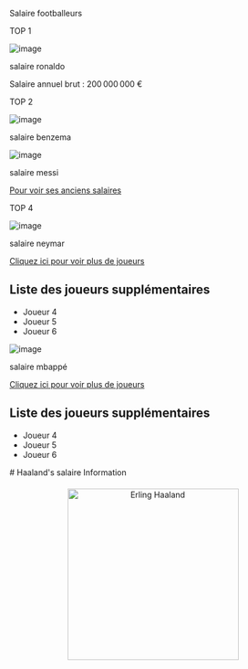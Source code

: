 Salaire footballeurs

TOP 1

![image](https://github.com/user-attachments/assets/a5d4b86f-101a-41c5-b819-5c6cd1fad798)

salaire ronaldo



Salaire annuel brut : 200 000 000 €

TOP 2

![image](https://github.com/user-attachments/assets/d9c82f9e-85b4-4559-b769-27c6eb1ef995)

salaire benzema

![image](https://github.com/user-attachments/assets/0cc2b044-c248-4105-b776-e581b2afacd2)

salaire messi

<p>
  <a href="anciens-salaires.html">Pour voir ses anciens salaires</a>
</p>
TOP 4

![image](https://github.com/user-attachments/assets/8d895783-bdc1-475a-a4ac-c842050205d2)

salaire neymar

<p>
  <a href="#joueurs">Cliquez ici pour voir plus de joueurs</a>
</p>

<!-- Plus bas dans la page -->
<h2 id="joueurs">Liste des joueurs supplémentaires</h2>
<ul>
  <li>Joueur 4</li>
  <li>Joueur 5</li>
  <li>Joueur 6</li>
</ul>

![image](https://github.com/user-attachments/assets/227c36c8-4cd3-43e8-99c8-a10a81fbfbd3)

salaire mbappé
<p>
  <a href="#joueurs">Cliquez ici pour voir plus de joueurs</a>
</p>

<!-- Plus bas dans la page -->
<h2 id="joueurs">Liste des joueurs supplémentaires</h2>
<ul>
  <li>Joueur 4</li>
  <li>Joueur 5</li>
  <li>Joueur 6</li>
</ul>
# Haaland's salaire Information

<!DOCTYPE html>
<html lang="en">
<head>
    <meta charset="UTF-8">
    <meta name="viewport" content="width=device-width, initial-scale=1.0">
    <title>Haaland's Salaire</title>
    <style>
        .photo-container {
            text-align: center;
            margin-top: 20px;
        }
        .photo {
            width: 300px;
            cursor: pointer;
        }
        .info {
            display: none;
            margin-top: 10px;
            font-size: 18px;
        }
    </style>
</head>
<body>

<div class="photo-container">
    <img src="haaland.jpg" alt="Erling Haaland" class="photo" onclick="toggleInfo()">
    <div class="info" id="salary-info">
        <p>Erling Haaland's Salary: €15 million per year</p>
    </div>
</div>

<script>
    function toggleInfo() {
        var info = document.getElementById('salary-info');
        if (info.style.display === 'none' || info.style.display === '') {
            info.style.display = 'block';
        } else {
            info.style.display = 'none';
        }
    }
</script>

</body>
</html>

